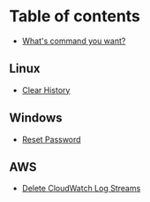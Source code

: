 # Table of contents

* [What's command you want?](README.md)

## Linux

* [Clear History](linux/untitled.md)

## Windows

* [Reset Password](windows/reset-password.md)

## AWS

* [Delete CloudWatch Log Streams](aws/delete-cloudwatch-log-streams.md)

